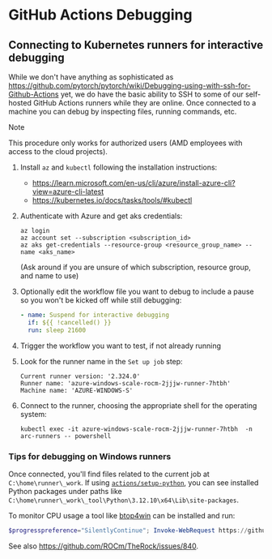 # GitHub Actions Debugging

## Connecting to Kubernetes runners for interactive debugging

While we don't have anything as sophisticated as
https://github.com/pytorch/pytorch/wiki/Debugging-using-with-ssh-for-Github-Actions
yet, we do have the basic ability to SSH to some of our self-hosted GitHub
Actions runners while they are online. Once connected to a machine you can debug
by inspecting files, running commands, etc.

> [!NOTE]
> This procedure only works for authorized users (AMD employees with access
> to the cloud projects).

1. Install `az` and `kubectl` following the installation instructions:

   - https://learn.microsoft.com/en-us/cli/azure/install-azure-cli?view=azure-cli-latest
   - https://kubernetes.io/docs/tasks/tools/#kubectl

1. Authenticate with Azure and get aks credentials:

   ```
   az login
   az account set --subscription <subscription_id>
   az aks get-credentials --resource-group <resource_group_name> --name <aks_name>
   ```

   (Ask around if you are unsure of which subscription, resource group, and
   name to use)

1. Optionally edit the workflow file you want to debug to include a pause so you
   won't be kicked off while still debugging:

   ```yml
   - name: Suspend for interactive debugging
     if: ${{ !cancelled() }}
     run: sleep 21600
   ```

1. Trigger the workflow you want to test, if not already running

1. Look for the runner name in the `Set up job` step:

   ```
   Current runner version: '2.324.0'
   Runner name: 'azure-windows-scale-rocm-2jjjw-runner-7htbh'
   Machine name: 'AZURE-WINDOWS-S'
   ```

1. Connect to the runner, choosing the appropriate shell for the operating
   system:

   ```
   kubectl exec -it azure-windows-scale-rocm-2jjjw-runner-7htbh  -n arc-runners -- powershell
   ```

### Tips for debugging on Windows runners

Once connected, you'll find files related to the current job at
`C:\home\runner\_work`. If using
[`actions/setup-python`](https://github.com/actions/setup-python), you can see
installed Python packages under paths like
`C:\home\runner\_work\_tool\Python\3.12.10\x64\Lib\site-packages`.

To monitor CPU usage a tool like
[btop4win](https://github.com/aristocratos/btop4win) can be installed and run:

```powershell
$progresspreference="SilentlyContinue"; Invoke-WebRequest https://github.com/aristocratos/btop4win/releases/download/v1.0.4/btop4win-x64.zip -OutFile btop4win-x64.zip; Expand-Archive btop4win-x64.zip -Force; $env:PATH="$env:PATH;$pwd\btop4win-x64\btop4win\"; btop4win.exe
```

See also https://github.com/ROCm/TheRock/issues/840.
